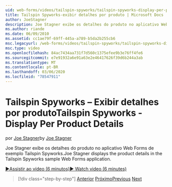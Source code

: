 ```yaml
---
uid: web-forms/videos/tailspin-spyworks/tailspin-spyworks-display-per-product-details
title: Tailspin Spyworks-exibir detalhes por produto | Microsoft Docs
author: JoeStagner
description: Joe Stagner exibe os detalhes do produto no aplicativo Web Forms de exemplo Tailspin Spyworks.
ms.author: riande
ms.date: 06/09/2010
ms.assetid: cc1ae79f-69ff-445a-a789-b5da2b255cb6
msc.legacyurl: /web-forms/videos/tailspin-spyworks/tailspin-spyworks-display-per-product-details
msc.type: video
ms.openlocfilehash: 84ac7434aa731f7d560c1375efee9b3e76ff4fe6
ms.sourcegitcommit: e7e91932a6e91a63e2e46417626f39d6b244a3ab
ms.translationtype: MT
ms.contentlocale: pt-BR
ms.lasthandoff: 03/06/2020
ms.locfileid: "78547911"
---
```

# <a name="tailspin-spyworks---display-per-product-details"></a><span data-ttu-id="c020e-103">Tailspin Spyworks – Exibir detalhes por produto</span><span class="sxs-lookup"><span data-stu-id="c020e-103">Tailspin Spyworks - Display Per Product Details</span></span>

<span data-ttu-id="c020e-104">por [Joe Stagner](https://github.com/JoeStagner)</span><span class="sxs-lookup"><span data-stu-id="c020e-104">by [Joe Stagner](https://github.com/JoeStagner)</span></span>

<span data-ttu-id="c020e-105">Joe Stagner exibe os detalhes do produto no aplicativo Web Forms de exemplo Tailspin Spyworks.</span><span class="sxs-lookup"><span data-stu-id="c020e-105">Joe Stagner displays the product details in the Tailspin Spyworks sample Web Forms application.</span></span>

[<span data-ttu-id="c020e-106">&#9654;Assistir ao vídeo (6 minutos)</span><span class="sxs-lookup"><span data-stu-id="c020e-106">&#9654; Watch video (6 minutes)</span></span>](https://channel9.msdn.com/Blogs/ASP-NET-Site-Videos/tailspin-spyworks-display-per-product-details)

> [!div class="step-by-step"]
> <span data-ttu-id="c020e-107">[Anterior](tailspin-spyworks-display-the-product-list.md)
> [Próximo](tailspin-spyworks-adding-items-to-the-shopping-cart.md)</span><span class="sxs-lookup"><span data-stu-id="c020e-107">[Previous](tailspin-spyworks-display-the-product-list.md)
[Next](tailspin-spyworks-adding-items-to-the-shopping-cart.md)</span></span>
